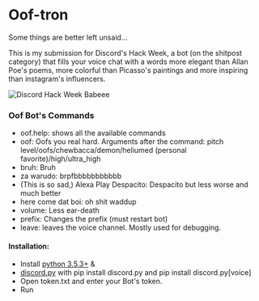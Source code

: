# Oof-tron
Some things are better left unsaid...

This is my submission for Discord's Hack Week, a bot (on the shitpost category) that fills your voice chat with a words more elegant than Allan Poe's poems, more colorful than Picasso's paintings and more inspiring than instagram's influencers. 

![Discord Hack Week Babeee](https://cdn-images-1.medium.com/max/2560/1*lh6NS8hx0pu5mlZeSqnu5w.jpeg "The most wonderful event")

### **Oof Bot's Commands**
- oof.help: shows all the available commands
- oof: Oofs you real hard. Arguments after the command: pitch level/oofs/chewbacca/demon/heliumed (personal favorite)/high/ultra_high
- bruh: Bruh
- za warudo: brpfbbbbbbbbbbb
- (This is so sad,) Alexa Play Despacito: Despacito but less worse and much better
- here come dat boi: oh shit waddup
- volume: Less ear-death
- prefix: Changes the prefix (must restart bot)
- leave: leaves the voice channel. Mostly used for debugging.

#### **Installation:**
- Install [python 3.5.3+](https://www.python.org/) &
- [discord.py](https://github.com/Rapptz/discord.py) with pip install discord.py and pip install discord.py[voice]
- Open token.txt and enter your Bot's token. 
- Run

